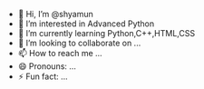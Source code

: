 - 👋 Hi, I’m @shyamun
- 👀 I’m interested in Advanced Python
- 🌱 I’m currently learning Python,C++,HTML,CSS
- 💞️ I’m looking to collaborate on ...
- 📫 How to reach me ...
- 😄 Pronouns: ...
- ⚡ Fun fact: ...

<!---
shyamun/shyamun is a ✨ special ✨ repository because its `README.md` (this file) appears on your GitHub profile.
You can click the Preview link to take a look at your changes.
--->
